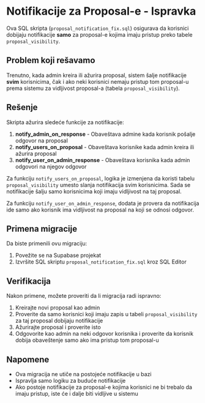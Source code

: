 # Notifikacije za Proposal-e - Ispravka

Ova SQL skripta (`proposal_notification_fix.sql`) osigurava da korisnici dobijaju notifikacije **samo** za proposal-e kojima imaju pristup preko tabele `proposal_visibility`.

## Problem koji rešavamo

Trenutno, kada admin kreira ili ažurira proposal, sistem šalje notifikacije **svim** korisnicima, čak i ako neki korisnici nemaju pristup tom proposal-u prema sistemu za vidljivost proposal-a (tabela `proposal_visibility`).

## Rešenje

Skripta ažurira sledeće funkcije za notifikacije:

1. **notify_admin_on_response** - Obaveštava admine kada korisnik pošalje odgovor na proposal
2. **notify_users_on_proposal** - Obaveštava korisnike kada admin kreira ili ažurira proposal
3. **notify_user_on_admin_response** - Obaveštava korisnika kada admin odgovori na njegov odgovor

Za funkciju `notify_users_on_proposal`, logika je izmenjena da koristi tabelu `proposal_visibility` umesto slanja notifikacija svim korisnicima. Sada se notifikacije šalju samo korisnicima koji imaju vidljivost na taj proposal.

Za funkciju `notify_user_on_admin_response`, dodata je provera da notifikacija ide samo ako korisnik ima vidljivost na proposal na koji se odnosi odgovor.

## Primena migracije

Da biste primenili ovu migraciju:

1. Povežite se na Supabase projekat
2. Izvršite SQL skriptu `proposal_notification_fix.sql` kroz SQL Editor

## Verifikacija

Nakon primene, možete proveriti da li migracija radi ispravno:

1. Kreirajte novi proposal kao admin
2. Proverite da samo korisnici koji imaju zapis u tabeli `proposal_visibility` za taj proposal dobijaju notifikacije
3. Ažurirajte proposal i proverite isto
4. Odgovorite kao admin na neki odgovor korisnika i proverite da korisnik dobija obaveštenje samo ako ima pristup tom proposal-u

## Napomene

- Ova migracija ne utiče na postojeće notifikacije u bazi
- Ispravlja samo logiku za buduće notifikacije
- Ako postoje notifikacije za proposal-e kojima korisnici ne bi trebalo da imaju pristup, iste će i dalje biti vidljive u sistemu 